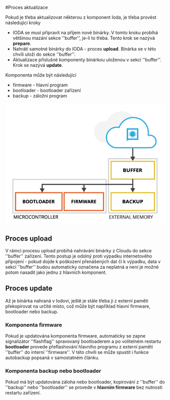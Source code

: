 #Proces aktualizace


Pokud je třeba aktualizovat některou z komponent Ioda, je třeba provést následující kroky
  * IODA se musí připravit na příjem nové binárky. V tomto kroku probíhá většinou mazání sekce ''buffer'', je-li to třeba. Tento krok se nazývá **prepare**.
  * Nahrátí samotné binárky do IODA - proces **upload**. Binárka se v této chvíli uloží do sekce ''buffer''.
  * Aktualizace příslušné komponenty binárkou uloženou v sekci ''buffer''. Krok se nazývá **update**.

Komponenta může být následující
  * firmware - hlavní program
  * bootloader - bootloader zařízení
  * backup - záložní program

![](/assets/aktualizace_hw.jpg)


## Proces upload 

V rámci procesu upload probíhá nahrávání binárky z Cloudu do sekce ''buffer'' zařízení. Tento postup je odolný proti výpadku internetového připojení - pokud dojde k poškození přenášených dat či k výpadku, data v sekci ''buffer'' budou automaticky označena za neplatná a není je možné potom nasadit jako jednu z hlavních komponent.

## Proces update 

Až je binárka nahraná v Iodovi, ještě je stále třeba ji z externí paměti překopírovat na určité místo, což může být například hlavní firmware, bootloader nebo backup.

### Komponenta firmware
Pokud je updatována komponenta firmware, automaticky se zapne signalizátor ''flashflag''  spravovaný bootloaderem a po volitelném restartu **bootloader** provede přeflashování hlavního programu z externí paměti ''buffer'' do interní ''firmware''. V této chvíli se může spustit i funkce autobackup popsaná v samostatném článku.

### Komponenta backup nebo bootloader
Pokud má být updatována záloha nebo bootloader, kopírování z ''buffer'' do ''backup'' nebo ''bootloader'' se provede v **hlavním firmware** bez nutnosti restartu zařízení.



